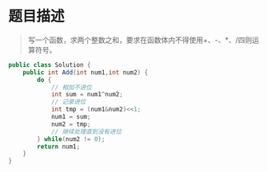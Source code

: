 # 题目描述
> 写一个函数，求两个整数之和，要求在函数体内不得使用+、-、*、/四则运算符号。


```java
public class Solution {
    public int Add(int num1,int num2) {
        do {
            // 相加不进位
            int sum = num1^num2;
            // 记录进位
            int tmp = (num1&num2)<<1;
            num1 = sum;
            num2 = tmp;
            // 继续处理直到没有进位
        } while(num2 != 0);
        return num1;
    }
}
```
